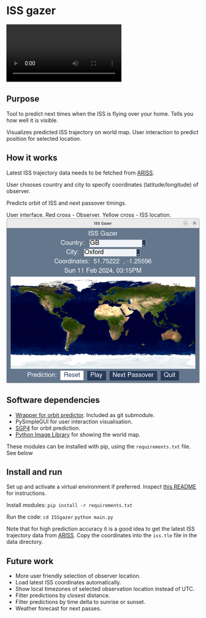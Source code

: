 # ISS gazer

![](data/screencast.webm)

## Purpose

Tool to predict next times when the ISS is flying over your home. Tells you how well it is visible.

Visualizes predicted ISS trajectory on world map. User interaction to predict position for selected location.


## How it works

Latest ISS trajectory data needs to be fetched from [ARISS](https://live.ariss.org/iss.txt).

User chooses country and city to specify coordinates (latitude/longitude) of observer.

Predicts orbit of ISS and next passover timings.

User interface. Red cross - Observer. Yellow cross - ISS location.
![](data/screenshot.png)

## Software dependencies

- [Wrapper for orbit predictor](https://github.com/satellogic/orbit-predictor). Included as git submodule.
- PySimpleGUI for user interaction visualisation.
- [SGP4](https://github.com/brandon-rhodes/python-sgp4) for orbit prediction.
- [Python Image Library](https://python-pillow.org/) for showing the world map.

These modules can be installed with pip, using the `requirements.txt` file. See below

## Install and run

Set up and activate a virtual environment if preferred. Inspect [this README](https://github.com/hermonochy/functionplotter/blob/main/README.md) for instructions.

Install modules:
`pip install -r requirements.txt `

Run the code:
`cd ISSgazer`
`python main.py`

Note that for high prediction accuracy it is a good idea to get the latest ISS trajectory data from [ARISS](https://live.ariss.org/iss.txt). Copy the coordinates into the `iss.tle` file in the data directory.

## Future work
- More user friendly selection of observer location.
- Load latest ISS coordinates automatically.
- Show local timezones of selected observation location instead of UTC.
- Filter predictions by closest distance.
- Filter predictions by time delta to sunrise or sunset.
- Weather forecast for next passes.


